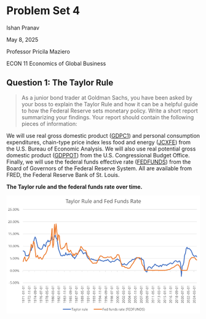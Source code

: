 # Problem Set 4

Ishan Pranav

May 8, 2025

Professor Pricila Maziero

ECON 11 Economics of Global Business

## Question 1: The Taylor Rule

> As a junior bond trader at Goldman Sachs, you have been asked by your boss to
> explain the Taylor Rule and how it can be a helpful guide to how the Federal
> Reserve sets monetary policy. Write a short report summarizing your findings.
> Your report should contain the following pieces of information:

We will use real gross domestic product
([GDPC1](https://fred.stlouisfed.org/series/GDPC1)) and personal consumption
expenditures, chain-type price index less food and energy
([JCXFE](https://fred.stlouisfed.org/series/JCXFE)) from the U.S. Bureau of
Economic Analysis. We will also use real potential gross domestic product
([GDPPOT](https://fred.stlouisfed.org/series/GDPPOT)) from the U.S.
Congressional Budget Office. Finally, we will use the federal funds effective
rate ([FEDFUNDS](https://fred.stlouisfed.org/series/FEDFUNDS))
from the Board of Governors of the Federal Reserve System. All are available
from FRED, the Federal Reserve Bank of St. Louis.

__The Taylor rule and the federal funds rate over time.__

![The Taylor rule and the federal funds rate over time.](https://github.com/ishanpranav/econ-11-economics-of-global-business/blob/master/images/problem-set-4-1.png?raw=true "The Taylor rule and the federal funds rate over time")

